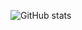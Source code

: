 ![GitHub stats](https://github-readme-stats.vercel.app/api?username=Acmpo6ou&theme=solarized-dark&show_icons=true)
